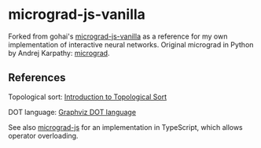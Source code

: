 # micrograd-js-vanilla

Forked from gohai's [micrograd-js-vanilla](https://github.com/gohai/micrograd-js-vanilla) as a reference for my own implementation of interactive neural networks.
Original micrograd in Python by Andrej Karpathy: [micrograd](https://www.youtube.com/watch?v=VMj-3S1tku0).

## References

Topological sort: [Introduction to Topological Sort](https://leetcode.com/discuss/general-discussion/1078072/introduction-to-topological-sort)

DOT language: [Graphviz DOT language](https://graphviz.org/doc/info/lang.html)

See also [micrograd-js](https://github.com/marcofavorito/micrograd-js) for an implementation in TypeScript, which allows operator overloading.
